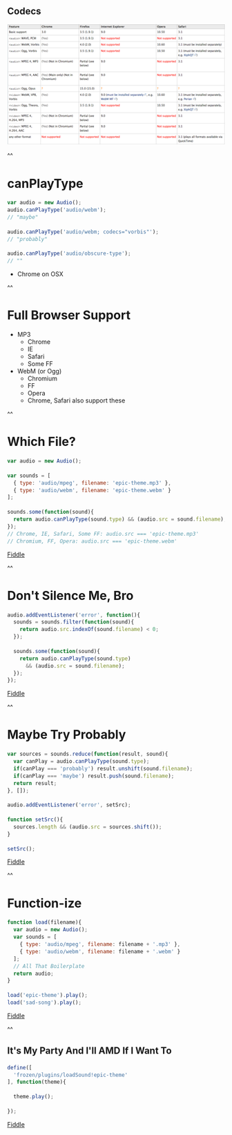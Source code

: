 ## Codecs

![Codec Support](img/codecs.png)

^^

# canPlayType

```javascript
var audio = new Audio();
audio.canPlayType('audio/webm');
// "maybe"

audio.canPlayType('audio/webm; codecs="vorbis"');
// "probably"

audio.canPlayType('audio/obscure-type');
// ""
```
* Chrome on OSX

^^

# Full Browser Support

* MP3
  * Chrome
  * IE
  * Safari
  * Some FF
* WebM (or Ogg)
  * Chromium
  * FF
  * Opera
  * Chrome, Safari also support these

^^

# Which File?

```javascript
var audio = new Audio();

var sounds = [
  { type: 'audio/mpeg', filename: 'epic-theme.mp3' },
  { type: 'audio/webm', filename: 'epic-theme.webm' }
];

sounds.some(function(sound){
  return audio.canPlayType(sound.type) && (audio.src = sound.filename);
});
// Chrome, IE, Safari, Some FF: audio.src === 'epic-theme.mp3'
// Chromium, FF, Opera: audio.src === 'epic-theme.webm'
```
[Fiddle](http://jsfiddle.net/phated/YbjL9/)

^^

# Don't Silence Me, Bro

```javascript
audio.addEventListener('error', function(){
  sounds = sounds.filter(function(sound){
    return audio.src.indexOf(sound.filename) < 0;
  });

  sounds.some(function(sound){
    return audio.canPlayType(sound.type)
      && (audio.src = sound.filename);
  });
});
```
[Fiddle](http://jsfiddle.net/phated/YbjL9/4/)

^^

# Maybe Try Probably

```javascript
var sources = sounds.reduce(function(result, sound){
  var canPlay = audio.canPlayType(sound.type);
  if(canPlay === 'probably') result.unshift(sound.filename);
  if(canPlay === 'maybe') result.push(sound.filename);
  return result;
}, []);

audio.addEventListener('error', setSrc);

function setSrc(){
  sources.length && (audio.src = sources.shift());
}

setSrc();
```
[Fiddle](http://jsfiddle.net/phated/YbjL9/6/)

^^

# Function-ize

```javascript
function load(filename){
  var audio = new Audio();
  var sounds = [
    { type: 'audio/mpeg', filename: filename + '.mp3' },
    { type: 'audio/webm', filename: filename + '.webm' }
  ];
  // All That Boilerplate
  return audio;
}

load('epic-theme').play();
load('sad-song').play();
```
[Fiddle](http://jsfiddle.net/phated/YbjL9/8/)

^^

## It's My Party And I'll AMD If I Want To

```javascript
define([
  'frozen/plugins/loadSound!epic-theme'
], function(theme){

  theme.play();

});
```
[Fiddle](http://jsfiddle.net/phated/PN7EM/)